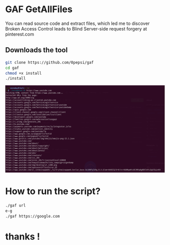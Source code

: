 # GAF GetAllFiles
You can read source code and extract files, which led me to discover Broken Access Control leads to Blind Server-side request forgery at pinterest.com

## Downloads the tool
```sh
git clone https://github.com/0pepsi/gaf
cd gaf
chmod +x install
./install
```
![damn](Screenshot_20241118_111136.png)
# How to run the script?
```sh
./gaf url
e-g
./gaf https://google.com
```

# thanks !
